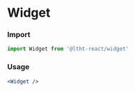 # Widget

<!-- STORY -->

### Import

```js
import Widget from '@ltht-react/widget'
```

### Usage

```jsx
<Widget />
```
